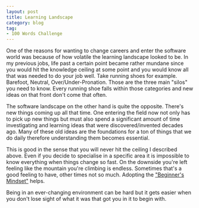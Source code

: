 ```yaml
---
layout: post
title: Learning Landscape
category: blog
tag:
- 100 Words Challenge
---
```

One of the reasons for wanting to change careers and enter the software world was because of how volatile the learning landscape looked to be. In my previous jobs, life past a certain point became rather mundane since you would hit the knowledge ceiling at some point and you would know all that was needed to do your job well. Take running shoes for example. Barefoot, Neutral, Over/Under-Pronation. Those are the three main "silos" you need to know. Every running shoe falls within those categories and new ideas on that front don't come that often.

The software landscape on the other hand is quite the opposite. There's new things coming up all that time. One entering the field now not only has to pick up new things but must also spend a significant amount of time investigating and learning ideas that were discovered/invented decades ago. Many of these old ideas are the foundations for a ton of things that we do daily therefore understanding them becomes essential.

This is good in the sense that you will never hit the ceiling I described above. Even if you decide to specialise in a specific area it is impossible to know everything when things change so fast. On the downside you're left feeling like the mountain you're climbing is endless. Sometimes that's a good feeling to have, other times not so much. Adopting the ["Beginner's Mindset"](http://makisotman.com/100_words_challenge/100/2015/10/20/57.html) helps.

Being in an ever-changing environment can be hard but it gets easier when you don't lose sight of what it was that got you in it to begin with.
